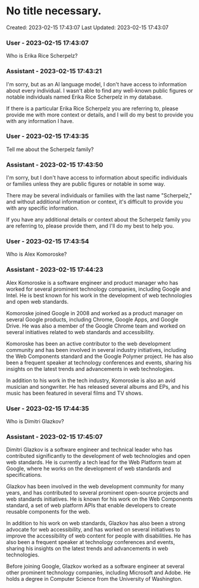 # No title necessary.

Created: 2023-02-15 17:43:07
Last Updated: 2023-02-15 17:43:07

### User - 2023-02-15 17:43:07

Who is Erika Rice Scherpelz?

### Assistant - 2023-02-15 17:43:21

I'm sorry, but as an AI language model, I don't have access to information about every individual. I wasn't able to find any well-known public figures or notable individuals named Erika Rice Scherpelz in my database. 

If there is a particular Erika Rice Scherpelz you are referring to, please provide me with more context or details, and I will do my best to provide you with any information I have.

### User - 2023-02-15 17:43:35

Tell me about the Scherpelz family?

### Assistant - 2023-02-15 17:43:50

I'm sorry, but I don't have access to information about specific individuals or families unless they are public figures or notable in some way. 

There may be several individuals or families with the last name "Scherpelz," and without additional information or context, it's difficult to provide you with any specific information. 

If you have any additional details or context about the Scherpelz family you are referring to, please provide them, and I'll do my best to help you.

### User - 2023-02-15 17:43:54

Who is Alex Komoroske?

### Assistant - 2023-02-15 17:44:23

Alex Komoroske is a software engineer and product manager who has worked for several prominent technology companies, including Google and Intel. He is best known for his work in the development of web technologies and open web standards.

Komoroske joined Google in 2008 and worked as a product manager on several Google products, including Chrome, Google Apps, and Google Drive. He was also a member of the Google Chrome team and worked on several initiatives related to web standards and accessibility.

Komoroske has been an active contributor to the web development community and has been involved in several industry initiatives, including the Web Components standard and the Google Polymer project. He has also been a frequent speaker at technology conferences and events, sharing his insights on the latest trends and advancements in web technologies.

In addition to his work in the tech industry, Komoroske is also an avid musician and songwriter. He has released several albums and EPs, and his music has been featured in several films and TV shows.

### User - 2023-02-15 17:44:35

Who is Dimitri Glazkov?

### Assistant - 2023-02-15 17:45:07

Dimitri Glazkov is a software engineer and technical leader who has contributed significantly to the development of web technologies and open web standards. He is currently a tech lead for the Web Platform team at Google, where he works on the development of web standards and specifications.

Glazkov has been involved in the web development community for many years, and has contributed to several prominent open-source projects and web standards initiatives. He is known for his work on the Web Components standard, a set of web platform APIs that enable developers to create reusable components for the web.

In addition to his work on web standards, Glazkov has also been a strong advocate for web accessibility, and has worked on several initiatives to improve the accessibility of web content for people with disabilities. He has also been a frequent speaker at technology conferences and events, sharing his insights on the latest trends and advancements in web technologies.

Before joining Google, Glazkov worked as a software engineer at several other prominent technology companies, including Microsoft and Adobe. He holds a degree in Computer Science from the University of Washington.

